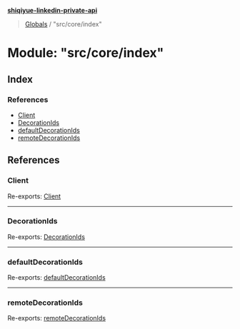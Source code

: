 **[shiqiyue-linkedin-private-api](../README.md)**

> [Globals](../globals.md) / "src/core/index"

# Module: "src/core/index"

## Index

### References

* [Client](_src_core_index_.md#client)
* [DecorationIds](_src_core_index_.md#decorationids)
* [defaultDecorationIds](_src_core_index_.md#defaultdecorationids)
* [remoteDecorationIds](_src_core_index_.md#remotedecorationids)

## References

### Client

Re-exports: [Client](../classes/_src_core_client_.client.md)

___

### DecorationIds

Re-exports: [DecorationIds](../interfaces/_src_core_decorationids_.decorationids.md)

___

### defaultDecorationIds

Re-exports: [defaultDecorationIds](_src_core_decorationids_.md#defaultdecorationids)

___

### remoteDecorationIds

Re-exports: [remoteDecorationIds](_src_core_decorationids_.md#remotedecorationids)
